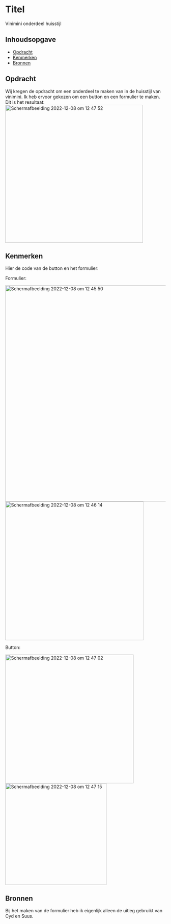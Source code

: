 # Titel
Vinimini onderdeel huisstijl

## Inhoudsopgave

  * [Opdracht](#opdracht)
  * [Kenmerken](#kenmerken)
  * [Bronnen](#bronnen)
  
## Opdracht 
Wij kregen de opdracht om een onderdeel te maken van in de huisstijl van vinimini. Ik heb ervoor gekozen om een button en een formulier te maken. 
Dit is het resultaat:
<img width="432" alt="Schermafbeelding 2022-12-08 om 12 47 52" src="https://user-images.githubusercontent.com/112861069/206439485-cf2950a5-d281-4a71-97bd-b61169c10d0d.png">


## Kenmerken

Hier de code van de button en het formulier:

Formulier:

<img width="677" alt="Schermafbeelding 2022-12-08 om 12 45 50" src="https://user-images.githubusercontent.com/112861069/206439639-8b955b34-5c91-419a-a93a-5d68f2cbd03c.png">
<img width="434" alt="Schermafbeelding 2022-12-08 om 12 46 14" src="https://user-images.githubusercontent.com/112861069/206439652-4816a3d4-e0ff-4b89-993d-44a428a4363f.png">

Button:

<img width="403" alt="Schermafbeelding 2022-12-08 om 12 47 02" src="https://user-images.githubusercontent.com/112861069/206439665-90e696fc-8efd-4fb3-91e1-04b7024eaebf.png">
<img width="318" alt="Schermafbeelding 2022-12-08 om 12 47 15" src="https://user-images.githubusercontent.com/112861069/206439678-f2c5552c-bb8d-4629-94f9-cebb4c1e4503.png">

## Bronnen
Bij het maken van de formulier heb ik eigenlijk alleen de uitleg gebruikt van Cyd en Suus. 
